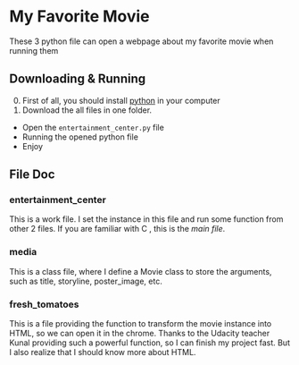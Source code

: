 # My Favorite Movie
These 3 python file can open a webpage about my favorite movie when running them

## Downloading & Running
0. First of all, you should install [python](https://www.python.org/downloads/) in your computer
1. Download the all files in one folder.

- Open the `entertainment_center.py` file
- Running the opened python file
- Enjoy

## File Doc
### entertainment_center
This is a work file. I set the instance in this file and run some function from other 2 files. If you are familiar with C , this is the _main file_.

### media
This is a class file, where I define a Movie class to store the arguments, such as title, storyline, poster_image, etc.

### fresh_tomatoes
This is a file providing the function to transform the movie instance into HTML, so we can open it in the chrome.
Thanks to the Udacity teacher Kunal providing such a powerful function, so I can finish my project fast. But I also realize that I should know more about HTML.
